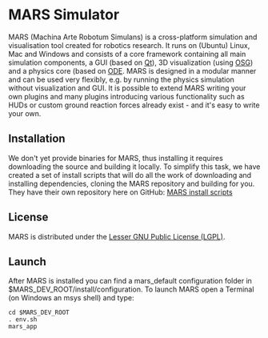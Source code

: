 # MARS Simulator

MARS (Machina Arte Robotum Simulans) is a cross-platform simulation and visualisation tool created for robotics research. It runs on (Ubuntu) Linux, Mac and Windows and consists of a core framework containing all main simulation components, a GUI (based on [Qt]()), 3D visualization (using [OSG](http://www.openscenegraph.org)) and a physics core (based on [ODE](http://www.ode.org). MARS is designed in a modular manner and can be used very flexibly, e.g. by running the physics simulation without visualization and GUI.
It is possible to extend MARS writing your own plugins and many plugins introducing various functionality such as HUDs or custom ground reaction forces already exist - and it's easy to write your own.

## Installation

We don't yet provide binaries for MARS, thus installing it requires downloading the source and building it locally. To simplify this task, we have created a set of install scripts that will do all the work of downloading and installing dependencies, cloning the MARS repository and building for you. They have their own repository here on GitHub: [MARS install scripts](https://github.com/rock-simulation/mars_install_scripts)

## License

MARS is distributed under the [Lesser GNU Public License (LGPL)](https://www.gnu.org/licenses/lgpl.html).

## Launch

After MARS is installed you can find a mars_default configuration folder in $MARS_DEV_ROOT/install/configuration. To launch MARS open a Terminal (on Windows an msys shell) and type:

    cd $MARS_DEV_ROOT
    . env.sh
    mars_app
